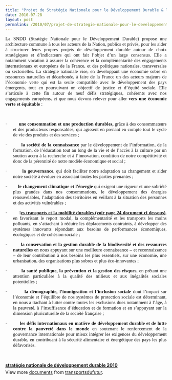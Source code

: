```yaml
---
title: "Projet de Stratégie Nationale pour le Développement Durable & le défi concernant les transports"
date: 2010-07-28
layout: post
permalink: /2010/07/projet-de-strategie-nationale-pour-le-developpement-durable-le-defi-concernant-les-transports.html
---
```


<p class="MsoNormal" style="text-align: justify"><span style="font-size: 11pt;font-family: Calibri">La SNDD (Stratégie Nationale pour le Développement Durable) propose une architecture commune à tous les acteurs de la Nation, publics et privés, pour les aider à structurer leurs propres projets de développement durable autour de choix stratégiques et d’indicateurs qui ont fait l’objet d’un large consensus. Elle a notamment vocation à assurer la cohérence et la complémentarité des engagements internationaux et européens de la France, et des politiques nationales, transversales ou sectorielles. La stratégie nationale vise, en développant une économie sobre en ressources naturelles et décarbonée, à faire de la France un des acteurs majeurs de l’économie verte qui est la seule compatible avec le développement des pays émergents, tout en poursuivant un objectif de justice et d’équité sociale. Elle s’articule à cette fin autour de neuf défis stratégiques, cohérents avec nos engagements européens, et que nous devons relever pour aller <strong>vers une économie verte et équitable </strong>:</span></p>  <p class="MsoNormal" style="text-align: justify"><span style="font-size: 11pt;font-family: Calibri"> </span></p>  <p class="MsoNormal" style="margin-left: 18pt;text-align: justify;text-indent: -18pt"><span style="font-size: 11pt;font-family: Symbol"><span>·<span>         </span></span></span><span dir="ltr"><strong><span style="font-size: 11pt;font-family: Calibri">une consommation et une production durables, </span></strong></span><span style="font-size: 11pt;font-family: Calibri">grâce à des consommateurs et des producteurs responsables, qui agissent en prenant en compte tout le cycle de vie des produits et des services ;</span></p>  <p class="MsoNormal" style="margin-left: 18pt;text-align: justify;text-indent: -18pt"><span style="font-size: 11pt;font-family: Symbol"><span>·<span>         </span></span></span><span dir="ltr"><strong><span style="font-size: 11pt;font-family: Calibri">la société de la connaissance </span></strong></span><span style="font-size: 11pt;font-family: Calibri">par le développement de l’information, de la formation, de l’éducation tout au long de la vie et de l’accès à la culture par un soutien accru à la recherche et à l’innovation, condition de notre compétitivité et donc de la pérennité de notre modèle économique et social ;</span></p>  <p class="MsoNormal" style="margin-left: 18pt;text-align: justify;text-indent: -18pt"><span style="font-size: 11pt;font-family: Symbol"><span>·<span>         </span></span></span><span dir="ltr"><strong><span style="font-size: 11pt;font-family: Calibri">la gouvernance</span></strong></span><span style="font-size: 11pt;font-family: Calibri">, qui doit faciliter notre adaptation au changement et aider notre société à évoluer en associant toutes les parties prenantes ; </span></p>  <p class="MsoNormal" style="margin-left: 18pt;text-align: justify;text-indent: -18pt"><span style="font-size: 11pt;font-family: Symbol"><span>·<span>         </span></span></span><span dir="ltr"><strong><span style="font-size: 11pt;font-family: Calibri">le changement climatique et l’énergie </span></strong></span><span style="font-size: 11pt;font-family: Calibri">qui exigent une rigueur et une sobriété plus grandes dans nos consommations, le développement des énergies renouvelables, l’adaptation des territoires en veillant à la situation des personnes et des activités vulnérables ;</span></p>  <p class="MsoNormal" style="margin-left: 18pt;text-align: justify;text-indent: -18pt"><span style="font-size: 11pt;font-family: Symbol"><span>·<span>         </span></span></span><span dir="ltr"><span style="font-size: 11pt;font-family: Calibri">l</span></span><strong><span style="font-size: 11pt;font-family: Calibri;text-decoration: underline">es transports et la mobilité durables (voir page 24 document ci dessous)</span></strong><span style="font-size: 11pt;font-family: Calibri">, en favorisant le report modal, la complémentarité et les transports les moins polluants, en s’attachant à réduire les déplacements contraints, à développer des systèmes innovants répondant aux besoins de performances économiques, écologiques et de cohésion sociale ; </span></p>  <p class="MsoNormal" style="margin-left: 18pt;text-align: justify;text-indent: -18pt"><span style="font-size: 11pt;font-family: Symbol"><span>·<span>         </span></span></span><span dir="ltr"><strong><span style="font-size: 11pt;font-family: Calibri">la conservation et la gestion durable de la biodiversité et des ressources naturelles </span></strong></span><span style="font-size: 11pt;font-family: Calibri">en nous appuyant sur une meilleure connaissance – et reconnaissance – de leur contribution à nos besoins les plus essentiels, sur une économie, une urbanisation, des organisations plus sobres et plus éco-innovantes ;</span></p>  <p class="MsoNormal" style="margin-left: 18pt;text-align: justify;text-indent: -18pt"><span style="font-size: 11pt;font-family: Symbol"><span>·<span>         </span></span></span><span dir="ltr"><strong><span style="font-size: 11pt;font-family: Calibri">la santé publique, la prévention et la gestion des risques</span></strong></span><span style="font-size: 11pt;font-family: Calibri">, en prêtant une attention particulière à la qualité des milieux et aux inégalités sociales potentielles ;</span></p>  <p class="MsoNormal" style="margin-left: 18pt;text-align: justify;text-indent: -18pt"><span style="font-size: 11pt;font-family: Symbol"><span>·<span>         </span></span></span><span dir="ltr"><strong><span style="font-size: 11pt;font-family: Calibri">la démographie, l’immigration et l’inclusion sociale </span></strong></span><span style="font-size: 11pt;font-family: Calibri">dont l’impact sur l’économie et l’équilibre de nos systèmes de protection sociale est déterminant, en nous a
ttachant à lutter contre toutes les exclusions dues notamment à l’âge, à la pauvreté, à l’insuffisance d’éducation et de formation et en s’appuyant sur la dimension pluricuturelle de la société française ;</span></p>  <p class="MsoNormal" style="margin-left: 18pt;text-align: justify;text-indent: -18pt"><span style="font-size: 11pt;font-family: Symbol"><span>·<span>         </span></span></span><span dir="ltr"><strong><span style="font-size: 11pt;font-family: Calibri">les défis internationaux en matière de développement durable et de lutte contre la pauvreté dans le monde </span></strong></span><span style="font-size: 11pt;font-family: Calibri">en soutenant le renforcement de la gouvernance internationale pour mieux intégrer les exigences du développement durable, en contribuant à la sécurité alimentaire et énergétique des pays les plus défavorisés.</span></p><p class="MsoNormal" style="margin-left: 18pt;text-align: justify;text-indent: -18pt"></p><p class="MsoNormal" style="margin-left: 18pt;text-align: justify;text-indent: -18pt"> </p>  <!--more-->  <p class="MsoNormal" style="margin-left: 18pt;text-align: justify;text-indent: -18pt"><br /><span style="font-size: 11pt;font-family: Calibri"></span><span style="font-size: 11pt;font-family: Calibri"></span></p>  <div id="__ss_4856047" style="width: 477px"><strong style="margin: 12px 0pt 4px"><a href="http://www.slideshare.net/transportsdufutur/stratgie-nationale-de-dveloppement-durable-2010" title="stratégie nationale de développement durable 2010">stratégie nationale de développement durable 2010</a></strong><div style="padding: 5px 0pt 12px">View more <a href="http://www.slideshare.net/">documents</a> from <a href="http://www.slideshare.net/transportsdufutur">transportsdufutur</a>.</div></div>